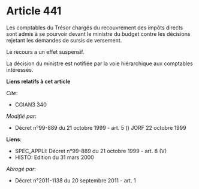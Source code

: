 # Article 441

Les comptables du Trésor chargés du recouvrement des impôts directs sont admis à se pourvoir devant le ministre du budget
contre les décisions rejetant les demandes de sursis de versement.

Le recours a un effet suspensif.

La décision du ministre est notifiée par la voie hiérarchique aux comptables intéressés.

**Liens relatifs à cet article**

_Cite_:

  - CGIAN3 340

_Modifié par_:

  - Décret n°99-889 du 21 octobre 1999 - art. 5 () JORF 22 octobre 1999

**Liens**:

  - SPEC_APPLI: Décret n°99-889 du 21 octobre 1999 - art. 8 (V)
  - HISTO: Edition du 31 mars 2000

_Abrogé par_:

  - Décret n°2011-1138 du 20 septembre 2011 - art. 1
